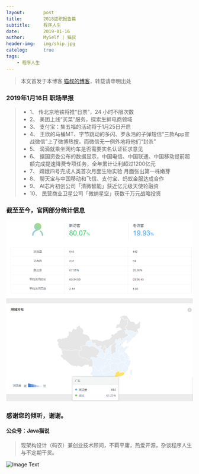```yaml
---
layout:       post
title:        2018述职报告篇
subtitle:     程序人生
date:         2019-01-16
author:       MySelf | 猫叔
header-img:   img/ship.jpg
catelog:      true
tags:
    - 程序人生
---
```


> 本文首发于本博客 [猫叔的博客](https://unclecatmyself.github.io/)，转载请申明出处

### **2019年1月16日 职场早报**

> - 1、 传北京地铁将推“日票”，24 小时不限次数
> - 2、 美团上线“买菜”服务，探索生鲜电商领域
> - 3、 支付宝：集五福的活动将于1月25日开启
> - 4、 王欣的马桶MT、字节跳动的多闪、罗永浩的子弹短信“三款App宣战微信”上了微博热搜，而微信无一例外地将他们“封杀”
> - 5、 滴滴就乘坐网约车是否需要实名认证征求意见
> - 6、 据国资委公布的数据显示，中国电信、中国联通、中国移动提前超额完成提速降费专项任务，全年累计让利超过1200亿元
> - 7、 嫦娥四号完成人类首次月面生物实验 月面张出第一株嫩芽
> - 8、 聊天宝与中国移动和飞信、支付宝、蚂蚁金服达成合作
> - 9、 AI芯片初创公司「清微智能」获近亿元级天使轮融资
> - 10、 民营商业卫星公司「微纳星空」获数千万元战略投资

### **截至至今，官网部分统计信息**

![个人官网信息](https://raw.githubusercontent.com/UncleCatMySelf/img-myself/master/img/write/%E4%B8%AA%E4%BA%BA%E5%AE%98%E7%BD%91.png)

### **感谢您的倾听，谢谢。**


#### 公众号：Java猫说

> 现架构设计（码农）兼创业技术顾问，不羁平庸，热爱开源，杂谈程序人生与不定期干货。

![Image Text](https://user-gold-cdn.xitu.io/2018/12/28/167f41f1a5729856?w=344&h=344&f=jpeg&s=8231)
